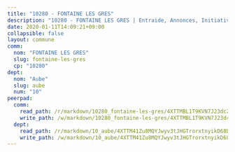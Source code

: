 ```yaml
---
title: "10280 - FONTAINE LES GRES"
description: "10280 - FONTAINE LES GRES | Entraide, Annonces, Initiatives"
date: 2020-01-11T14:09:21+09:00
collapsible: false
layout: commune
comm:
  nom: "FONTAINE LES GRES"
  slug: fontaine-les-gres
  cp: "10280"
dept:
  nom: "Aube"
  slug: aube
  num: "10"
peerpad:
  comm:
    read_path: /r/markdown/10280_fontaine-les-gres/4XTTMBL1T9KVN7J23dcZmK6WKaDPqDu9jmgFjrjjHBbn6CYe7
    write_path: /w/markdown/10280_fontaine-les-gres/4XTTMBL1T9KVN7J23dcZmK6WKaDPqDu9jmgFjrjjHBbn6CYe7-K3TgTu1yiqsYotyHABw7J8phxQ4B1D8AGpTVBsTi9ygyJe7WzJgLTeSw4n5zcntsjgfaKSBXuGLfXLTibo5MTyN6LRWcNyZ2GGxRAu9BVqbRUcG3156ZiamCP8poawPmZBFLSbQP
  dept:
    read_path: /r/markdown/10_aube/4XTTM41Zu8MQYJwyv3tJHGTrorxtnyikD68DsVemyiZk3ThMz
    write_path: /w/markdown/10_aube/4XTTM41Zu8MQYJwyv3tJHGTrorxtnyikD68DsVemyiZk3ThMz-K3TgTmGUJaeXhcyrKr3gXoqmq82GkfYoTwSCbr39jXo2qoiz4eMZ1zWf94tEK8PkgCEQwZ6j878iec7q7nyW22BbTVtKr2C3mJwkjMoqhPxRA9brvyfx2cZBiMVgJntTtrf7GrDW
---
```


